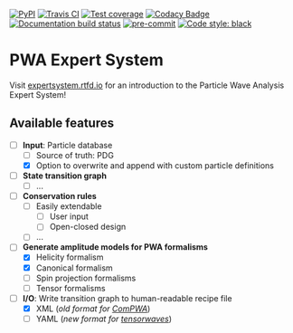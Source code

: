 [![PyPI](https://badge.fury.io/py/expertsystem.svg)](https://pypi.org/project/expertsystem)
[![Travis CI](https://travis-ci.com/ComPWA/expertsystem.svg?branch=master)](https://travis-ci.com/ComPWA/expertsystem)
[![Test coverage](https://codecov.io/gh/ComPWA/expertsystem/branch/master/graph/badge.svg)](https://codecov.io/gh/ComPWA/expertsystem)
[![Codacy Badge](https://api.codacy.com/project/badge/Grade/db355758fb0e4654818b85997f03e3b8)](https://www.codacy.com/gh/ComPWA/expertsystem)
[![Documentation build status](https://readthedocs.org/projects/expertsystem/badge/?version=latest)](https://pwa.readthedocs.io/projects/expertsystem/)
[![pre-commit](https://img.shields.io/badge/pre--commit-enabled-brightgreen)](https://github.com/pre-commit/pre-commit)
[![Code style: black](https://img.shields.io/badge/code%20style-black-000000.svg)](https://github.com/psf/black)

# PWA Expert System

Visit
[expertsystem.rtfd.io](https://pwa.readthedocs.io/projects/expertsystem/en/latest/)
for an introduction to the Particle Wave Analysis Expert System!

## Available features

- [ ] **Input**: Particle database
  - [ ] Source of truth: PDG
  - [x] Option to overwrite and append with custom particle definitions
- [ ] **State transition graph**
  - [ ] ...
- [ ] **Conservation rules**
  - [ ] Easily extendable
    - [ ] User input
    - [ ] Open-closed design
  - [ ] ...
- [ ] **Generate amplitude models for PWA formalisms**
  - [x] Helicity formalism
  - [x] Canonical formalism
  - [ ] Spin projection formalisms
  - [ ] Tensor formalisms
- [ ] **I/O**: Write transition graph to human-readable recipe file
  - [x] XML (*old format for [ComPWA](https://compwa.github.io/)*)
  - [ ] YAML (*new format for
    [tensorwaves](https://pwa.readthedocs.io/projects/tensorwaves/en/latest)*)

